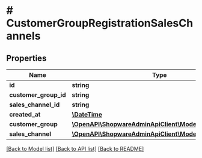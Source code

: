 # # CustomerGroupRegistrationSalesChannels

## Properties

Name | Type | Description | Notes
------------ | ------------- | ------------- | -------------
**id** | **string** |  | [optional]
**customer_group_id** | **string** |  |
**sales_channel_id** | **string** |  |
**created_at** | [**\DateTime**](\DateTime.md) |  | [readonly]
**customer_group** | [**\OpenAPI\ShopwareAdminApiClient\Model\CustomerGroup**](CustomerGroup.md) |  | [optional]
**sales_channel** | [**\OpenAPI\ShopwareAdminApiClient\Model\SalesChannel**](SalesChannel.md) |  | [optional]

[[Back to Model list]](../../README.md#models) [[Back to API list]](../../README.md#endpoints) [[Back to README]](../../README.md)
